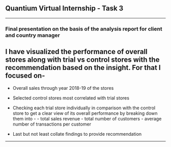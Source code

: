 ## Quantium Virtual Internship - Task 3
---------------------------------------------------------------------------------
### Final presentation on the basis of the analysis report for client and country manager
I have visualized the performance of overall stores along with trial vs control stores with the recommendation based on the insight. For that I focused on-
-----------------------------------------------------------------------
* Overall sales through year 2018-19 of the stores 
* Selected control stores most correlated with trial stores
* Checking each trial store individually in comparison with the control store to get a clear view of its overall performance by breaking down them into -
      - total sales revenue
      - total number of customers
      - average number of transactions per customer

* Last but not least collate findings to provide recommendation
-------------------------------------------------------------------------


